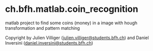 # ch.bfh.matlab.coin_recognition
matlab project to find some coins (money) in a image with hough transformation and pattern matching


Copyright by Julien Villiger (julien.villiger@students.bfh.ch)
and Daniel Inversini (daniel.inversini@students.bfh.ch)
